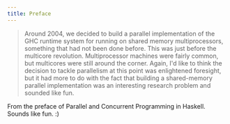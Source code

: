 ```yaml
---
title: Preface
---
```


> Around 2004, we decided to build a parallel implementation of the GHC
runtime system for running on shared memory multiprocessors, something that
had not been done before. This was just before the multicore revolution.
Multiprocessor machines were fairly common, but multicores were still around
the corner. Again, I'd like to think the decision to tackle parallelism at
this point was enlightened foresight, but it had more to do with the fact that
building a shared-memory parallel implementation was an interesting research
problem and sounded like fun.

From the preface of Parallel and Concurrent Programming in Haskell. Sounds
like fun. :)

